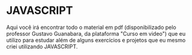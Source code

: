 # JAVASCRIPT
Aqui você irá encontrar todo o material em pdf (disponibilizado pelo professor Gustavo Guanabara, da plataforma "Curso em video") que eu utilizo para estudar além de alguns exercícios e projetos que eu mesmo criei utilizando JAVASCRIPT.
